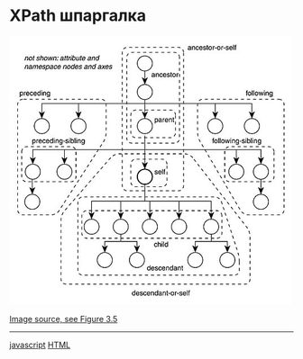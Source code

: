 # XPath шпаргалка

 ![visualization of XPath axes](/images/493f4c2ce912544310eeb6cb479c6d65.jpg) 

 [Image source, see Figure 3.5](http://www.informit.com/articles/article.aspx?p=29844&seqNum=3)

**********
[javascript](/tags/javascript.md)
[HTML](/tags/HTML.md)
